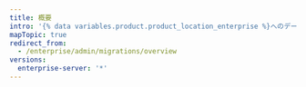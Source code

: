 ```yaml
---
title: 概要
intro: '{% data variables.product.product_location_enterprise %}へのデータの移行について学んでください。'
mapTopic: true
redirect_from:
  - /enterprise/admin/migrations/overview
versions:
  enterprise-server: '*'
---
```


